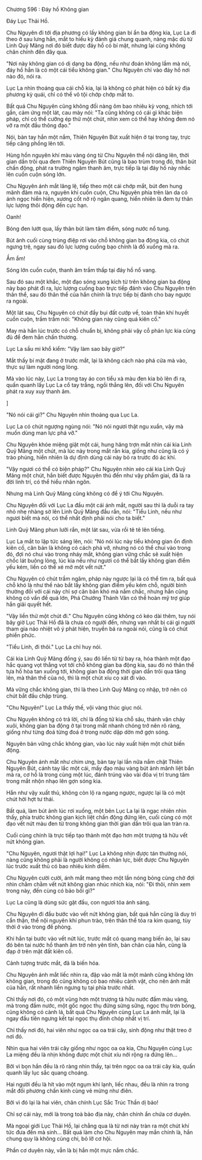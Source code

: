 




Chương 596 : Đáy hồ Không gian


Đáy Lục Thải Hồ.

Chu Nguyên đi tới địa phương có lấy không gian bí ẩn ba động kia, Lục La đi theo ở sau lưng hắn, mắt to hiếu kỳ đánh giá chung quanh, nàng mặc dù từ Linh Quỷ Mãng nơi đó biết được đáy hồ có bí mật, nhưng lại cũng không chân chính đến đây qua.

"Nơi này không gian có dị dạng ba động, nếu như đoán không lầm mà nói, đáy hồ hẳn là có một cái tiểu không gian." Chu Nguyên chỉ vào đáy hồ nơi nào đó, nói ra.

Lục La nhìn thoáng qua cái chỗ kia, lại là không có phát hiện có bất kỳ địa phương kỳ quái, chỉ có thể vô tội chớp chớp mắt to.

Bất quá Chu Nguyên cũng không đối nàng ôm bao nhiêu kỳ vọng, nhích tới gần, cảm ứng một lát, cau mày nói: "Ta cũng không có cái gì khác biện pháp, chỉ có thể cưỡng ép thử một chút, nhìn xem có thể hay không đem nó vỡ ra một đầu thông đạo."

Nói, bàn tay hắn một nắm, Thiên Nguyên Bút xuất hiện ở tại trong tay, trực tiếp căng phồng lên tới.

Hùng hồn nguyên khí màu vàng óng từ Chu Nguyên thể nội dâng lên, thời gian dần trôi qua đem Thiên Nguyên Bút cũng là bao trùm trong đó, thân bút chấn động, phát ra trường ngâm thanh âm, trực tiếp là tại đáy hồ này nhấc lên cuồn cuộn sóng lớn.

Chu Nguyên ánh mắt lăng lệ, tiếp theo một cái chớp mắt, bút đen hung mãnh đâm mà ra, nguyên khí cuồn cuộn, Chu Nguyên phía trên làn da có ánh ngọc hiển hiện, xương cốt nở rộ ngân quang, hiển nhiên là đem tự thân lực lượng thôi động đến cực hạn.

Oanh!

Bóng đen lướt qua, lấy thân bút làm tâm điểm, sóng nước nổ tung.

Bút ảnh cuối cùng trùng điệp rơi vào chỗ không gian ba động kia, có chút ngưng trệ, ngay sau đó lực lượng cuồng bạo chính là đổ xuống mà ra.

Ầm ầm!

Sóng lớn cuồn cuộn, thanh âm trầm thấp tại đáy hồ nổ vang.

Sau đó sau một khắc, một đạo sóng xung kích từ trên không gian ba động này bạo phát đi ra, lực lượng cuồng bạo trực tiếp đánh vào Chu Nguyên trên thân thể, sau đó thân thể của hắn chính là trực tiếp bị đánh cho bay ngược ra ngoài.

Một lát sau, Chu Nguyên có chút đầy bụi đất cướp về, toàn thân khí huyết cuồn cuộn, trầm trầm nói: "Không gian này cũng quá kiên cố."

May mà hắn lúc trước có chỗ chuẩn bị, không phải vậy cỗ phản lực kia cũng đủ để đem hắn chấn thương.

Lục La sầu mi khổ kiểm: "Vậy làm sao bây giờ?"

Mắt thấy bí mật đang ở trước mắt, lại là không cách nào phá cửa mà vào, thực sự làm người nóng lòng.

Mà vào lúc này, Lục La trong tay áo con tiểu xà màu đen kia bò lên đi ra, quấn quanh lấy Lục La cổ tay trắng, ngồi thẳng lên, đối với Chu Nguyên phát ra xuy xuy thanh âm.

]

"Nó nói cái gì?" Chu Nguyên nhìn thoáng qua Lục La.

Lục La có chút ngượng ngùng nói: "Nó nói ngươi thật ngu xuẩn, vậy mà muốn dùng man lực phá vỡ."

Chu Nguyên khóe miệng giật một cái, hung hăng trợn mắt nhìn cái kia Linh Quỷ Mãng một chút, mà lúc này trong mắt rắn kia, giống như cũng là có ý trào phúng, hiển nhiên là dự định dùng cái này bỏ ra trước đó ác khí.

"Vậy ngươi có thể có biện pháp?" Chu Nguyên nhìn xéo cái kia Linh Quỷ Mãng một chút, hắn biết được Nguyên thú đến như vậy phẩm giai, đã là ra đời linh trí, có thể hiểu nhân ngôn.

Nhưng mà Linh Quỷ Mãng cũng không có để ý tới Chu Nguyên.

Chu Nguyên đối với Lục La đầu một cái ánh mắt, người sau thì là duỗi ra tay nhỏ nhẹ nhàng sờ lên Linh Quỷ Mãng đầu rắn, nói: "Tiểu Linh, nếu như ngươi biết mà nói, có thể nhất định phải nói cho ta biết."

Linh Quỷ Mãng phun lưỡi rắn, một lát sau, vừa rồi tê tê lên tiếng.

Lục La mắt to lập tức sáng lên, nói: "Nó nói lúc này tiểu không gian ổn định kiên cố, căn bản là không có cách phá vỡ, nhưng nó có thể chui vào trong đó, đợi nó chui vào trong nháy mắt, không gian vững chắc sẽ xuất hiện chốc lát buông lỏng, lúc kia nếu như ngươi có thể bắt lấy không gian điểm yếu kém, liền có thể xé mở một vết nứt."

Chu Nguyên có chút trầm ngâm, pháp này ngược lại là có thể tìm ra, bất quá chỗ khó là như thế nào bắt lấy không gian điểm yếu kém chỗ, người bình thường đối với cái này chỉ sợ căn bản khó mà nắm chắc, nhưng hắn cũng không có vấn đề quá lớn, Phá Chướng Thánh Văn có thể hoàn mỹ trợ giúp hắn giải quyết hết.

"Vậy liền thử một chút đi." Chu Nguyên cũng không có kéo dài thêm, tuy nói bây giờ Lục Thải Hồ đã là chưa có người đến, nhưng vạn nhất bị cái gì người tham gia náo nhiệt vô ý phát hiện, truyền bá ra ngoài nói, cũng là có chút phiền phức.

"Tiểu Linh, đi thôi." Lục La chỉ huy nói.

Cái kia Linh Quỷ Mãng đồng ý, sau đó liền từ từ bay ra, hóa thành một đạo hắc quang vọt thẳng vọt tới chỗ không gian ba động kia, sau đó nó thân thể tựa hồ hòa tan xuống tới, không gian ba động thời gian dần trôi qua tăng lên, mà thân thể của nó, thì là một chút xíu cọ xát đi vào.

Mà vững chắc không gian, thì là theo Linh Quỷ Mãng cọ nhập, trở nên có chút bắt đầu chập trùng.

"Chu Nguyên!" Lục La thấy thế, vội vàng thúc giục nói.

Chu Nguyên không có trả lời, chỉ là đồng tử kia chỗ sâu, thánh văn chảy xuôi, không gian ba động ở tại trong mắt nhanh chóng trở nên rõ ràng, giống như từng đoá từng đoá ở trong nước dập dờn mở gợn sóng.

Nguyên bản vững chắc không gian, vào lúc này xuất hiện một chút biến động.

Chu Nguyên ánh mắt như chim ưng, bàn tay lại lần nữa nắm chặt Thiên Nguyên Bút, cánh tay lắc một cái, mấy đạo màu vàng bút ảnh mãnh liệt bắn mà ra, cơ hồ là trong cùng một lúc, đánh trúng vào vài đóa vị trí trung tâm trong mắt nhộn nhạo lên gợn sóng kia.

Hắn như vậy xuất thủ, không còn lộ ra ngang ngược, ngược lại là có một chút hời hợt tư thái.

Bất quá, làm bút ảnh lúc rơi xuống, một bên Lục La lại là ngạc nhiên nhìn thấy, phía trước không gian kịch liệt chấn động đứng lên, cuối cùng có một đạo vết nứt màu đen từ trong không gian thời gian dần trôi qua lan tràn ra.

Cuối cùng chính là trực tiếp tạo thành một đạo hơn một trượng tả hữu vết nứt không gian.

"Chu Nguyên, ngươi thật lợi hại!" Lục La không nhịn được tán thưởng nói, nàng cũng không phải là người không có nhãn lực, biết được Chu Nguyên lúc trước xuất thủ có bao nhiêu kinh diễm.

Chu Nguyên cười cười, ánh mắt mang theo một lần nóng bỏng cùng chờ đợi nhìn chằm chằm vết nứt không gian nhúc nhích kia, nói: "Đi thôi, nhìn xem trong này, đến cùng có bảo bối gì?"

Lục La cũng là dùng sức gật đầu, con ngươi tỏa ánh sáng.

Chu Nguyên đi đầu bước vào vết nứt không gian, bất quá hắn cũng là duy trì cẩn thận, thể nội nguyên khí phun trào, trên thân thể tỏa ra kim quang, tùy thời ở vào trong đề phòng.

Khi hắn tại bước vào vết nứt lúc, trước mắt có quang mang biến ảo, lại sau đó bên tai nước hồ thanh âm trở nên yên tĩnh, bàn chân của hắn, cũng là đạp ở trên mặt đất kiên cố.

Cảnh tượng trước mắt, đã là biến hóa.

Chu Nguyên ánh mắt liếc nhìn ra, đập vào mắt là một mảnh cũng không lớn không gian, trong đó cũng không có bao nhiêu cảnh vật, cho nên ánh mắt của hắn, rất nhanh liền ngưng tụ tại phía trước nhất.

Chỉ thấy nơi đó, có một vũng hơn một trượng tả hữu nước đầm màu vàng, mà trong đầm nước, một gốc ngọc thụ đứng sừng sững, ngọc thụ trơn bóng, cũng không có cành lá, bất quá Chu Nguyên cùng Lục La ánh mắt, lại là ngay đầu tiên ngưng kết tại ngọc thụ đỉnh chóp nhất vị trí.

Chỉ thấy nơi đó, hai viên như ngọc oa oa trái cây, sinh động như thật treo ở nơi đó.

Nhìn qua hai viên trái cây giống như ngọc oa oa kia, Chu Nguyên cùng Lục La miệng đều là nhịn không được một chút xíu nới rộng ra đứng lên...

Bởi vì bọn hắn đều là rõ ràng nhìn thấy, tại trên ngọc oa oa trái cây kia, quấn quanh lấy lục sắc quang choáng.

Hai người đều là hít vào một ngụm khí lạnh, liếc nhau, đều là nhìn ra trong mắt đối phương chấn kinh cùng vẻ mừng như điên.

Bởi vì đó lại là hai viên, chân chính Lục Sắc Trúc Thần dị bảo!

Chỉ sợ cái này, mới là trong toà bảo địa này, chân chính ẩn chứa cơ duyên.

Mà ngoại giới Lục Thải Hồ, lại chẳng qua là từ nơi này tràn ra một chút khí tức đưa đến mà sinh... Bất quá làm cho Chu Nguyên may mắn chính là, hắn chung quy là không cùng chi, bỏ lỡ cơ hội.

Phần cơ duyên này, vẫn là bị hắn một mực nắm chắc.




